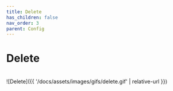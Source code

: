 ```yaml
---
title: Delete
has_children: false
nav_order: 3
parent: Config
---
```


# Delete

<br/>![Delete]({{ '/docs/assets/images/gifs/delete.gif' | relative-url }})<br/>